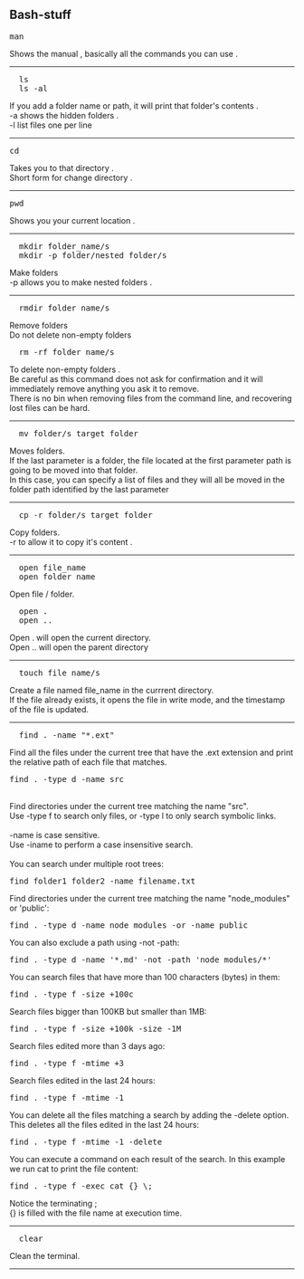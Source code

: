 ## Bash-stuff
<pre>man</pre>
Shows the manual , basically all the commands you can use . 

---
<pre>
  ls
  ls -al
</pre>
If you add a folder name or path, it will print that folder's contents . <br>
-a shows the hidden folders . <br>
-l list files one per line 

---
<pre>cd</pre>
Takes you to that directory .
<br> Short form for change directory .

---
<pre>pwd</pre>
Shows you your current location .

---
<pre>
  mkdir folder_name/s
  mkdir -p folder/nested_folder/s
</pre>
Make folders <br>
-p allows you to make nested folders .

---
<pre>
  rmdir folder_name/s
</pre>
Remove folders <br>
Do not delete non-empty folders 

<pre>
  rm -rf folder_name/s
</pre>
To delete non-empty folders . <br>
Be careful as this command does not ask for confirmation and it will immediately remove anything you ask it to remove.<br>
There is no bin when removing files from the command line, and recovering lost files can be hard.

---
<pre>
  mv folder/s target_folder
</pre>
Moves folders. <br>
If the last parameter is a folder, the file located at the first parameter path is going to be moved into that folder.
<br> In this case, you can specify a list of files and they will all be moved in the folder path identified by the last parameter

---
<pre>
  cp -r folder/s target_folder
</pre>
Copy folders. 
<br> -r to allow it to copy it's content .

---
<pre>
  open file_name 
  open folder_name 
</pre>
Open file / folder. 

<pre>
  open .
  open ..
</pre>
Open . will open the current directory.<br> Open .. will open the parent directory 


---

<pre>
  touch file_name/s 
</pre>
Create a file named file_name in the currrent directory.
<br> If the file already exists, it opens the file in write mode, and the timestamp of the file is updated.

---

<pre>
  find . -name "*.ext"
</pre>
Find all the files under the current tree that have the .ext extension and print the relative path of each file that matches.

<pre>find . -type d -name src</pre>

<br> Find directories under the current tree matching the name "src".<br>
Use -type f to search only files, or -type l to only search symbolic links.
<br><br>
-name is case sensitive. 
<br>Use -iname to perform a case insensitive search.
<br><br>
You can search under multiple root trees:
<pre>find folder1 folder2 -name filename.txt</pre>
Find directories under the current tree matching the name "node_modules" or 'public':

<pre>find . -type d -name node_modules -or -name public </pre>
You can also exclude a path using -not -path:

<pre>find . -type d -name '*.md' -not -path 'node_modules/*'</pre>
You can search files that have more than 100 characters (bytes) in them:

<pre>find . -type f -size +100c</pre>
Search files bigger than 100KB but smaller than 1MB:

<pre>find . -type f -size +100k -size -1M</pre>
Search files edited more than 3 days ago:

<pre>find . -type f -mtime +3</pre>
Search files edited in the last 24 hours:

<pre>find . -type f -mtime -1</pre>
You can delete all the files matching a search by adding the -delete option. This deletes all the files edited in the last 24 hours:

<pre>find . -type f -mtime -1 -delete</pre>
You can execute a command on each result of the search. In this example we run cat to print the file content:

<pre>find . -type f -exec cat {} \;</pre>
Notice the terminating \; <br>{} is filled with the file name at execution time.

---

<pre>
  clear 
</pre>
Clean the terminal.

---

<pre>
  
</pre>




